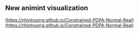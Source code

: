 ## New animint visualization
[https://nhintruong.github.io/Constrained-PDPA-Normal-Real](https://nhintruong.github.io/Constrained-PDPA-Normal-Real)

